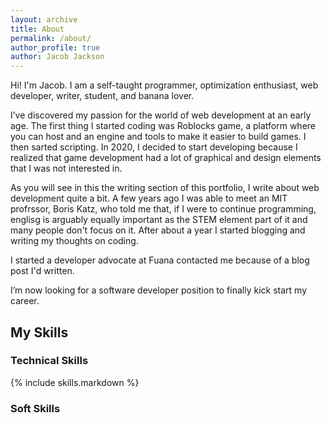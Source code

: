 ```yaml
---
layout: archive
title: About
permalink: /about/
author_profile: true
author: Jacob Jackson
---
```


Hi! I'm Jacob. I am a self-taught programmer, optimization enthusiast, web developer, writer, student, and banana lover.

I’ve discovered my passion for the world of web development at an early age. The first thing I started coding was Roblocks game, a platform where you can host and an engine and tools to make it easier to build games. I  then sarted scripting. In 2020, I decided to start developing because I realized that game development had a lot of graphical and design elements that I was not interested in.

As you will see in this the writing section of this portfolio, I write about web development quite a bit. A few years ago I was able to meet an MIT profrssor, Boris Katz, who told me that, if I were to continue programming, englisg is arguably equally important as the STEM element part of it and many people don't focus on it. After about a year I started blogging and writing my thoughts on coding.

I started a developer advocate at Fuana contacted me because of a blog post I'd written.

I’m now looking for a software developer position to finally kick start my career.

## My Skills
### Technical Skills 

{% include skills.markdown %}


### Soft Skills


